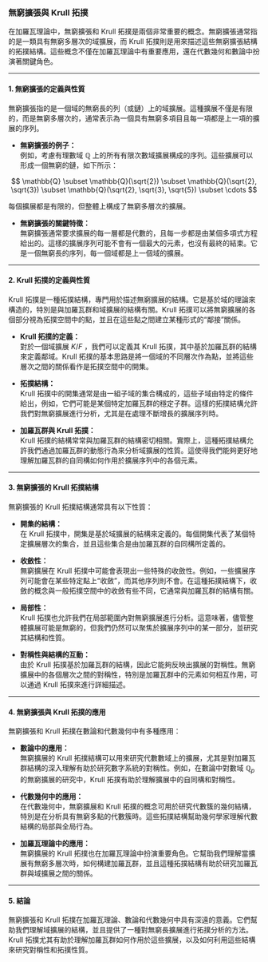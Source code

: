 ### **無窮擴張與 Krull 拓撲**

在加羅瓦理論中，無窮擴張和 Krull 拓撲是兩個非常重要的概念。無窮擴張通常指的是一類具有無窮多層次的域擴展，而 Krull 拓撲則是用來描述這些無窮擴張結構的拓撲結構。這些概念不僅在加羅瓦理論中有重要應用，還在代數幾何和數論中扮演著關鍵角色。

---

#### **1. 無窮擴張的定義與性質**

無窮擴張指的是一個域的無窮長的列（或鏈）上的域擴展。這種擴展不僅是有限的，而是無窮多層次的，通常表示為一個具有無窮多項目且每一項都是上一項的擴展的序列。

- **無窮擴張的例子：**  
  例如，考慮有理數域  $\mathbb{Q}$  上的所有有限次數域擴展構成的序列。這些擴展可以形成一個無窮的鏈，如下所示：

```math
  \mathbb{Q} \subset \mathbb{Q}(\sqrt{2}) \subset \mathbb{Q}(\sqrt{2}, \sqrt{3}) \subset \mathbb{Q}(\sqrt{2}, \sqrt{3}, \sqrt{5}) \subset \cdots

```
  每個擴展都是有限的，但整體上構成了無窮多層次的擴展。

- **無窮擴張的關鍵特徵：**  
  無窮擴張通常要求擴展的每一層都是代數的，且每一步都是由某個多項式方程給出的。這樣的擴展序列可能不會有一個最大的元素，也沒有最終的結束。它是一個無窮長的序列，每一個域都是上一個域的擴展。

---

#### **2. Krull 拓撲的定義與性質**

Krull 拓撲是一種拓撲結構，專門用於描述無窮擴展的結構。它是基於域的理論來構造的，特別是與加羅瓦群和域擴展的結構有關。Krull 拓撲可以將無窮擴展的各個部分視為拓撲空間中的點，並且在這些點之間建立某種形式的“鄰接”關係。

- **Krull 拓撲的定義：**  
  對於一個域擴展  $K/F$ ，我們可以定義其 Krull 拓撲，其中基於加羅瓦群的結構來定義鄰域。Krull 拓撲的基本思路是將一個域的不同層次作為點，並將這些層次之間的關係看作是拓撲空間中的開集。

- **拓撲結構：**  
  Krull 拓撲中的開集通常是由一組子域的集合構成的，這些子域由特定的條件給出，例如，它們可能是某個特定加羅瓦群的穩定子群。這樣的拓撲結構允許我們對無窮擴展進行分析，尤其是在處理不斷增長的擴展序列時。

- **加羅瓦群與 Krull 拓撲：**  
  Krull 拓撲的結構常常與加羅瓦群的結構密切相關。實際上，這種拓撲結構允許我們通過加羅瓦群的動態行為來分析域擴展的性質。這使得我們能夠更好地理解加羅瓦群的自同構如何作用於擴展序列中的各個元素。

---

#### **3. 無窮擴張的 Krull 拓撲結構**

無窮擴張的 Krull 拓撲結構通常具有以下性質：

- **開集的結構：**  
  在 Krull 拓撲中，開集是基於域擴展的結構來定義的。每個開集代表了某個特定擴展層次的集合，並且這些集合是由加羅瓦群的自同構所定義的。

- **收斂性：**  
  無窮擴展在 Krull 拓撲中可能會表現出一些特殊的收斂性。例如，一些擴展序列可能會在某些特定點上“收斂”，而其他序列則不會。在這種拓撲結構下，收斂的概念與一般拓撲空間中的收斂有些不同，它通常與加羅瓦群的結構有關。

- **局部性：**  
  Krull 拓撲也允許我們在局部範圍內對無窮擴展進行分析。這意味著，儘管整體擴展可能是無窮的，但我們仍然可以聚焦於擴展序列中的某一部分，並研究其結構和性質。

- **對稱性與結構的互動：**  
  由於 Krull 拓撲基於加羅瓦群的結構，因此它能夠反映出擴展的對稱性。無窮擴展中的各個層次之間的對稱性，特別是加羅瓦群中的元素如何相互作用，可以通過 Krull 拓撲來進行詳細描述。

---

#### **4. 無窮擴張與 Krull 拓撲的應用**

無窮擴張和 Krull 拓撲在數論和代數幾何中有多種應用：

- **數論中的應用：**  
  無窮擴展的 Krull 拓撲結構可以用來研究代數數域上的擴展，尤其是對加羅瓦群結構的深入理解有助於研究數字系統的對稱性。例如，在數論中對數域  $\mathbb{Q}_p$  的無窮擴展的研究中，Krull 拓撲有助於理解擴展中的自同構和對稱性。

- **代數幾何中的應用：**  
  在代數幾何中，無窮擴展和 Krull 拓撲的概念可用於研究代數簇的幾何結構，特別是在分析具有無窮多點的代數簇時。這些拓撲結構幫助幾何學家理解代數結構的局部與全局行為。

- **加羅瓦理論中的應用：**  
  無窮擴展的 Krull 拓撲也在加羅瓦理論中扮演重要角色。它幫助我們理解當擴展有無窮多層次時，如何構建加羅瓦群，並且這種拓撲結構有助於研究加羅瓦群與域擴展之間的關係。

---

#### **5. 結論**

無窮擴張和 Krull 拓撲在加羅瓦理論、數論和代數幾何中具有深遠的意義。它們幫助我們理解域擴展的結構，並且提供了一種對無窮長擴展進行拓撲分析的方法。Krull 拓撲尤其有助於理解加羅瓦群如何作用於這些擴展，以及如何利用這些結構來研究對稱性和拓撲性質。